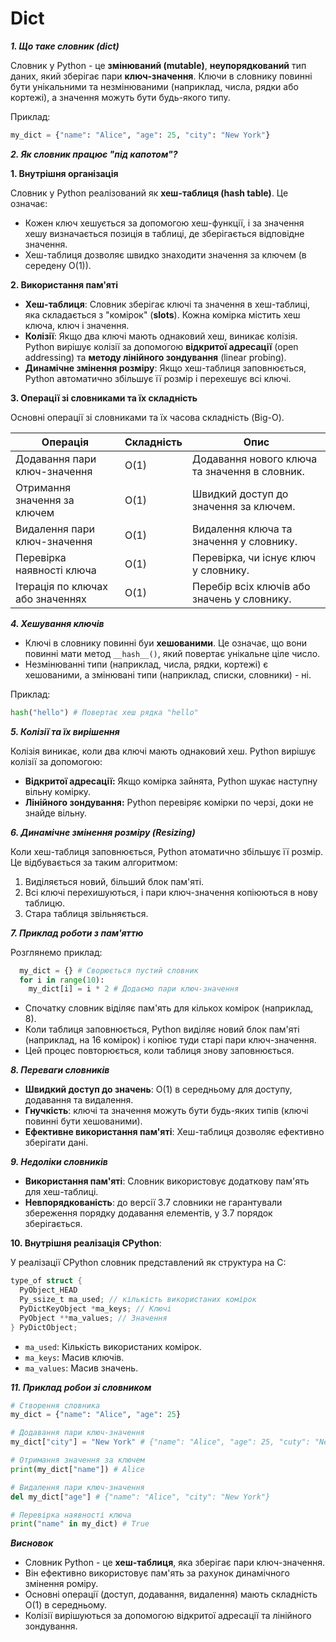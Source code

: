 # Dict 

***1. Що таке словник (dict)***

Словник у Python - це **змінюваний (mutable)**, **неупорядкований** тип даних, який зберігає пари **ключ-значення**. Ключи в словнику повинні бути унікальними та незмінюваними (наприклад, числа, рядки або кортежі), а значення можуть бути будь-якого типу.

Приклад:

```python 
my_dict = {"name": "Alice", "age": 25, "city": "New York"}
```

***2. Як словник працює "під капотом"?***

  **1. Внутрішня організація**
  
  Словник у Python реалізований як **хеш-таблиця (hash table)**. Це означає:

  - Кожен ключ хешується за допомогою хеш-функції, і за значення хешу визначається позиція в таблиці, де зберігається відповідне значення.
  - Хеш-таблиця дозволяє швидко знаходити значення за ключем (в середену О(1)).

  **2. Використання пам'яті**

  - **Хеш-таблиця**: Словник зберігає ключі та значення в хеш-таблиці, яка складається з "комірок" (**slots**). Кожна комірка містить хеш ключа, ключ і значення.
  - **Колізії**: Якщо два ключі мають однаковий хеш, виникає колізія. Python вирішує колізії за допомогою **відкритої адресації** (open addressing) та **методу лінійного зондування** (linear probing).
  - **Динамічне змінення розміру**: Якщо хеш-таблиця заповнюється, Python автоматично збільшує її розмір і перехешує всі ключі.

  **3. Операції зі словниками та їх складність**

  Основні операції зі словниками та їх часова складність (Big-O).

  | Операція | Складність | Опис |
  | --------------- | --------------- | --------------- |
  | Додавання пари ключ-значення | О(1) | Додавання нового ключа та значення в словник. |
  | Отримання значення за ключем | О(1) | Швидкий доступ до значення за ключем. |
  | Видалення пари ключ-значення | О(1) | Видалення ключа та значення у словнику. |
  | Перевірка наявності ключа | О(1) | Перевірка, чи існує ключ у словнику. |
  | Ітерація по ключах або значеннях | О(1) | Перебір всіх ключів або значень у словнику. | 
 
  ***4. Хешування ключів***

   - Ключі в словнику повинні буи **хешованими**. Це означає, що вони повинні мати метод `__hash__()`, який повертає унікальне ціле число.
   - Незмінюванні типи (наприклад, числа, рядки, кортежі) є хешованими, а змінювані типи (наприклад, списки, словники) - ні.

   Приклад:
    
   ```python 
  hash("hello") # Повертає хеш рядка "hello"
  ```
  ***5. Колізії та їх вирішення***

  Колізія виникає, коли два ключі мають однаковий хеш. Python вирішує колізії за допомогою:
  
  - **Відкритої адресації:** Якщо комірка зайнята, Python шукає наступну вільну комірку.
  - **Лінійного зондування:** Python перевіряє комірки по черзі, доки не знайде вільну.

  ***6. Динамічне змінення розміру (Resizing)***
  
  Коли хеш-таблиця заповнюється, Python атоматично збільшує її розмір. Це відбувається за таким алгоритмом:

  1. Виділяється новий, більший блок пам'яті.
  2. Всі ключі перехишуються, і пари ключ-значення копіюються в нову таблицю. 
  3. Стара таблиця звільняється.

  ***7. Приклад роботи з пам'яттю***

  Розглянемо приклад:

  ```python 
    my_dict = {} # Сворюється пустий словник 
    for i in range(10):
      my_dict[i] = i * 2 # Додаємо пари ключ-значення 
  ```

  - Спочатку словник віділяє пам'ять для кількох комірок (наприклад, 8).
  - Коли таблиця заповнюється, Python виділяє новий блок пам'яті (наприклад, на 16 комірок) і копіює туди старі пари ключ-значення.
  - Цей процес повторюється, коли таблиця знову заповнюється.

  ***8. Переваги словників***

  - **Швидкий доступ до значень**: О(1) в середньому для доступу, додавання та видалення.
  - **Гнучкість**: ключі та  значення можуть бути будь-яких типів (ключі повинні бути хешованими).
  - **Ефективне використання пам'яті**: Хеш-таблиця дозволяє ефективно зберігати дані. 

  ***9. Недоліки словників***

  - **Використання пам'яті**: Словник використовує додаткову пам'ять для хеш-таблиці.
  - **Невпорядкованість**: до версії 3.7 словники не гарантували збереження порядку додавання елементів, у 3.7 порядок зберігається.

  **10. Внутрішня реалізація CPython**:
  
  У реалізації CPython словник представлений як структура на С:

  ```c 
  type_of struct {
    PyObject_HEAD 
    Py_ssize_t ma_used; // кількість використаних комірок
    PyDictKeyObject *ma_keys; // Ключі
    PyObject **ma_values; // Значення 
  } PyDictObject; 
  ```
  - `ma_used`: Кількість використаних комірок.
  - `ma_keys`: Масив ключів.
  - `ma_values`: Масив значень.

  ***11. Приклад робои зі словником***

  ```python 
  # Створення словника 
  my_dict = {"name": "Alice", "age": 25}

  # Додавання пари ключ-значення
  my_dict["city"] = "New York" # {"name": "Alice", "age": 25, "cuty": "New York"}

  # Отримання значення за ключем
  print(my_dict["name"]) # Alice 

  # Видалення пари ключ-значення 
  del my_dict["age"] # {"name": "Alice", "city": "New York"}

  # Перевірка наявності ключа 
  print("name" in my_dict) # True
```

***Висновок***

 - Словник Python - це **хеш-таблиця**, яка зберігає пари ключ-значення.
 - Він ефективно використовує пам'ять за рахунок динамічного змінення роміру.
 - Основні операції (доступ, додавання, видалення) мають складність О(1) в середньому.
 - Колізії вирішуються за допомогою відкритої адресації та лінійного зондування.
